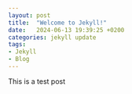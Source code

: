 ```yaml
---
layout: post
title:  "Welcome to Jekyll!"
date:   2024-06-13 19:39:25 +0200
categories: jekyll update
tags: 
- Jekyll
- Blog
---
```

This is a test post

